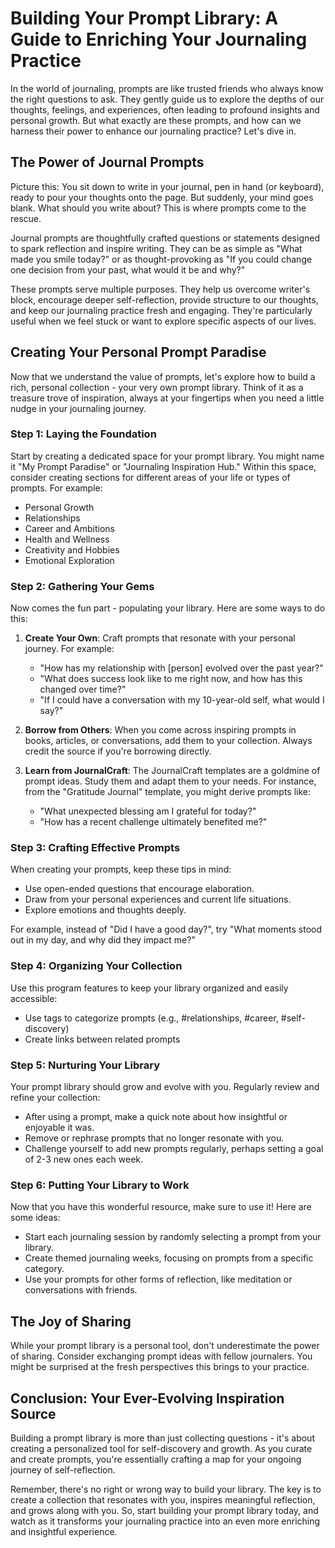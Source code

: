 # Building Your Prompt Library: A Guide to Enriching Your Journaling Practice

In the world of journaling, prompts are like trusted friends who always know the right questions to ask. They gently guide us to explore the depths of our thoughts, feelings, and experiences, often leading to profound insights and personal growth. But what exactly are these prompts, and how can we harness their power to enhance our journaling practice? Let's dive in.

## The Power of Journal Prompts

Picture this: You sit down to write in your journal, pen in hand (or keyboard), ready to pour your thoughts onto the page. But suddenly, your mind goes blank. What should you write about? This is where prompts come to the rescue.

Journal prompts are thoughtfully crafted questions or statements designed to spark reflection and inspire writing. They can be as simple as "What made you smile today?" or as thought-provoking as "If you could change one decision from your past, what would it be and why?"

These prompts serve multiple purposes. They help us overcome writer's block, encourage deeper self-reflection, provide structure to our thoughts, and keep our journaling practice fresh and engaging. They're particularly useful when we feel stuck or want to explore specific aspects of our lives.

## Creating Your Personal Prompt Paradise

Now that we understand the value of prompts, let's explore how to build a rich, personal collection - your very own prompt library. Think of it as a treasure trove of inspiration, always at your fingertips when you need a little nudge in your journaling journey.

### Step 1: Laying the Foundation

Start by creating a dedicated space for your prompt library. You might name it "My Prompt Paradise" or "Journaling Inspiration Hub." Within this space, consider creating sections for different areas of your life or types of prompts. For example:

- Personal Growth
- Relationships
- Career and Ambitions
- Health and Wellness
- Creativity and Hobbies
- Emotional Exploration

### Step 2: Gathering Your Gems

Now comes the fun part - populating your library. Here are some ways to do this:

1. **Create Your Own**: Craft prompts that resonate with your personal journey. For example:
   - "How has my relationship with [person] evolved over the past year?"
   - "What does success look like to me right now, and how has this changed over time?"
   - "If I could have a conversation with my 10-year-old self, what would I say?"

2. **Borrow from Others**: When you come across inspiring prompts in books, articles, or conversations, add them to your collection. Always credit the source if you're borrowing directly.

3. **Learn from JournalCraft**: The JournalCraft templates are a goldmine of prompt ideas. Study them and adapt them to your needs. For instance, from the "Gratitude Journal" template, you might derive prompts like:
   - "What unexpected blessing am I grateful for today?"
   - "How has a recent challenge ultimately benefited me?"

### Step 3: Crafting Effective Prompts

When creating your prompts, keep these tips in mind:

- Use open-ended questions that encourage elaboration.
- Draw from your personal experiences and current life situations.
- Explore emotions and thoughts deeply.

For example, instead of "Did I have a good day?", try "What moments stood out in my day, and why did they impact me?"

### Step 4: Organizing Your Collection

Use this program features to keep your library organized and easily accessible:

- Use tags to categorize prompts (e.g., #relationships, #career, #self-discovery)
- Create links between related prompts

### Step 5: Nurturing Your Library

Your prompt library should grow and evolve with you. Regularly review and refine your collection:

- After using a prompt, make a quick note about how insightful or enjoyable it was.
- Remove or rephrase prompts that no longer resonate with you.
- Challenge yourself to add new prompts regularly, perhaps setting a goal of 2-3 new ones each week.

### Step 6: Putting Your Library to Work

Now that you have this wonderful resource, make sure to use it! Here are some ideas:

- Start each journaling session by randomly selecting a prompt from your library.
- Create themed journaling weeks, focusing on prompts from a specific category.
- Use your prompts for other forms of reflection, like meditation or conversations with friends.

## The Joy of Sharing

While your prompt library is a personal tool, don't underestimate the power of sharing. Consider exchanging prompt ideas with fellow journalers. You might be surprised at the fresh perspectives this brings to your practice.

## Conclusion: Your Ever-Evolving Inspiration Source

Building a prompt library is more than just collecting questions - it's about creating a personalized tool for self-discovery and growth. As you curate and create prompts, you're essentially crafting a map for your ongoing journey of self-reflection.

Remember, there's no right or wrong way to build your library. The key is to create a collection that resonates with you, inspires meaningful reflection, and grows along with you. So, start building your prompt library today, and watch as it transforms your journaling practice into an even more enriching and insightful experience.